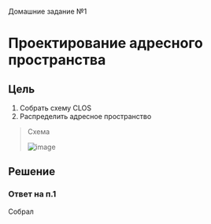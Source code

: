 Домашние задание №1
# Проектирование адресного пространства
## Цель
1. Собрать схему CLOS
2. Распределить адресное пространство

> Схема
> 
> ![image](https://github.com/ghlitoxa/OTUS-COD-Citadel-2024-05/assets/170517262/7b1917cd-17aa-468e-bdb8-bffb2af50bc1)

## Решение
### Ответ на п.1
Собрал
